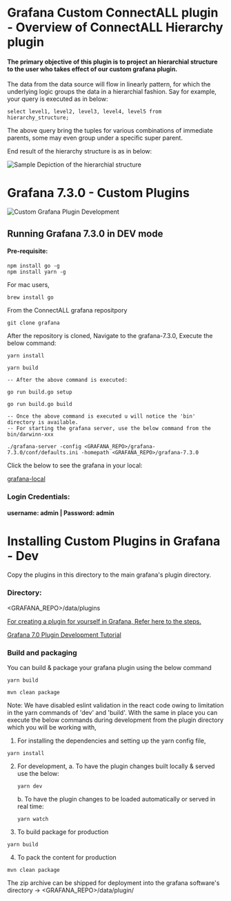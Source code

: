 # Grafana Custom ConnectALL plugin - Overview of ConnectALL Hierarchy plugin

#### The primary objective of this plugin is to project an hierarchial structure to the user who takes effect of our custom grafana plugin.

The data from the data source will flow in linearly pattern, for which the underlying logic groups the data in a hierarchial fashion. Say for example, your query is executed as in below:

```terminal
select level1, level2, level3, level4, level5 from hierarchy_structure;
```

The above query bring the tuples for various combinations of immediate parents, some may even group under a specific super parent.

End result of the hierarchy structure is as in below:

![Sample Depiction of the hierarchial structure](https://help.sap.com/doc/e2b9d153e8b34208e10000000a174cb4/1503%20SP%206/en-US/6f41d253913e4608e10000000a174cb4.gif)

# Grafana 7.3.0 - Custom Plugins

![Custom Grafana Plugin Development](https://encrypted-tbn0.gstatic.com/images?q=tbn:ANd9GcSMM91EIu8C_Sa_Ap8VgmUOtHVaohH6qyzmzw&usqp=CAU)

## Running Grafana 7.3.0 in DEV mode

#### Pre-requisite:

```node
npm install go -g
npm install yarn -g
```
For mac users,

```terminal
brew install go
```
From the ConnectALL grafana repositpory
```git
git clone grafana 
```
After the repository is cloned, Navigate to the grafana-7.3.0, Execute the below command:
```git
yarn install

yarn build

-- After the above command is executed:

go run build.go setup

go run build.go build

-- Once the above command is executed u will notice the 'bin' directory is available.
-- For starting the grafana server, use the below command from the bin/darwinn-xxx

./grafana-server -config <GRAFANA_REPO>/grafana-7.3.0/conf/defaults.ini -homepath <GRAFANA_REPO>/grafana-7.3.0
```
Click the below to see the grafana in your local:

[grafana-local](http://localhost:3000/)

### Login Credentials:

#### username: admin | Password: admin

# Installing Custom Plugins in Grafana - Dev

Copy the plugins in this directory to the main grafana's plugin directory.

### Directory: 
<GRAFANA_REPO>/data/plugins

[For creating a plugin for yourself in Grafana, Refer here to the steps.](https://grafana.com/docs/grafana/latest/developers/plugins/)

[Grafana 7.0 Plugin Development Tutorial](https://youtu.be/4RLoHg4G9MI)

### Build and packaging

You can build & package your grafana plugin using the below command

```node
yarn build

mvn clean package
```

Note: We have disabled eslint validation in the react code owing to limitation in the yarn commands of 'dev' and 'build'. With the same in place you can execute the below commands during development from the plugin directory which you will be working with,

1. For installing the dependencies and setting up the yarn config file,

```node
yarn install
```

2. For development, 
	a. To have the plugin changes built locally & served use the below:
	
	```node
	yarn dev
	```
	b. To have the plugin changes to be loaded automatically or served in real time:
	
	```node
	yarn watch
	```
3. To build package for production

```node
yarn build
```

4. To pack the content for production

```node
mvn clean package
```

The zip archive can be shipped for deployment into the grafana software's directory -> <GRAFANA_REPO>/data/plugin/
